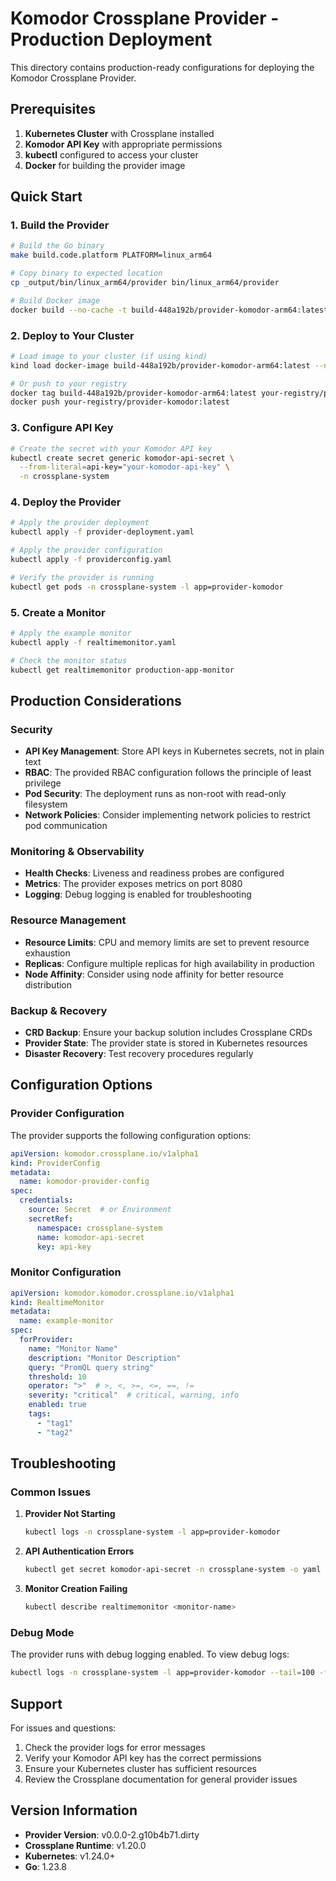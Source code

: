 # Komodor Crossplane Provider - Production Deployment

This directory contains production-ready configurations for deploying the Komodor Crossplane Provider.

## Prerequisites

1. **Kubernetes Cluster** with Crossplane installed
2. **Komodor API Key** with appropriate permissions
3. **kubectl** configured to access your cluster
4. **Docker** for building the provider image

## Quick Start

### 1. Build the Provider

```bash
# Build the Go binary
make build.code.platform PLATFORM=linux_arm64

# Copy binary to expected location
cp _output/bin/linux_arm64/provider bin/linux_arm64/provider

# Build Docker image
docker build --no-cache -t build-448a192b/provider-komodor-arm64:latest -f cluster/images/provider-komodor/Dockerfile .
```

### 2. Deploy to Your Cluster

```bash
# Load image to your cluster (if using kind)
kind load docker-image build-448a192b/provider-komodor-arm64:latest --name your-cluster-name

# Or push to your registry
docker tag build-448a192b/provider-komodor-arm64:latest your-registry/provider-komodor:latest
docker push your-registry/provider-komodor:latest
```

### 3. Configure API Key

```bash
# Create the secret with your Komodor API key
kubectl create secret generic komodor-api-secret \
  --from-literal=api-key="your-komodor-api-key" \
  -n crossplane-system
```

### 4. Deploy the Provider

```bash
# Apply the provider deployment
kubectl apply -f provider-deployment.yaml

# Apply the provider configuration
kubectl apply -f providerconfig.yaml

# Verify the provider is running
kubectl get pods -n crossplane-system -l app=provider-komodor
```

### 5. Create a Monitor

```bash
# Apply the example monitor
kubectl apply -f realtimemonitor.yaml

# Check the monitor status
kubectl get realtimemonitor production-app-monitor
```

## Production Considerations

### Security

- **API Key Management**: Store API keys in Kubernetes secrets, not in plain text
- **RBAC**: The provided RBAC configuration follows the principle of least privilege
- **Pod Security**: The deployment runs as non-root with read-only filesystem
- **Network Policies**: Consider implementing network policies to restrict pod communication

### Monitoring & Observability

- **Health Checks**: Liveness and readiness probes are configured
- **Metrics**: The provider exposes metrics on port 8080
- **Logging**: Debug logging is enabled for troubleshooting

### Resource Management

- **Resource Limits**: CPU and memory limits are set to prevent resource exhaustion
- **Replicas**: Configure multiple replicas for high availability in production
- **Node Affinity**: Consider using node affinity for better resource distribution

### Backup & Recovery

- **CRD Backup**: Ensure your backup solution includes Crossplane CRDs
- **Provider State**: The provider state is stored in Kubernetes resources
- **Disaster Recovery**: Test recovery procedures regularly

## Configuration Options

### Provider Configuration

The provider supports the following configuration options:

```yaml
apiVersion: komodor.crossplane.io/v1alpha1
kind: ProviderConfig
metadata:
  name: komodor-provider-config
spec:
  credentials:
    source: Secret  # or Environment
    secretRef:
      namespace: crossplane-system
      name: komodor-api-secret
      key: api-key
```

### Monitor Configuration

```yaml
apiVersion: komodor.komodor.crossplane.io/v1alpha1
kind: RealtimeMonitor
metadata:
  name: example-monitor
spec:
  forProvider:
    name: "Monitor Name"
    description: "Monitor Description"
    query: "PromQL query string"
    threshold: 10
    operator: ">"  # >, <, >=, <=, ==, !=
    severity: "critical"  # critical, warning, info
    enabled: true
    tags:
      - "tag1"
      - "tag2"
```

## Troubleshooting

### Common Issues

1. **Provider Not Starting**
   ```bash
   kubectl logs -n crossplane-system -l app=provider-komodor
   ```

2. **API Authentication Errors**
   ```bash
   kubectl get secret komodor-api-secret -n crossplane-system -o yaml
   ```

3. **Monitor Creation Failing**
   ```bash
   kubectl describe realtimemonitor <monitor-name>
   ```

### Debug Mode

The provider runs with debug logging enabled. To view debug logs:

```bash
kubectl logs -n crossplane-system -l app=provider-komodor --tail=100 -f
```

## Support

For issues and questions:

1. Check the provider logs for error messages
2. Verify your Komodor API key has the correct permissions
3. Ensure your Kubernetes cluster has sufficient resources
4. Review the Crossplane documentation for general provider issues

## Version Information

- **Provider Version**: v0.0.0-2.g10b4b71.dirty
- **Crossplane Runtime**: v1.20.0
- **Kubernetes**: v1.24.0+
- **Go**: 1.23.8 